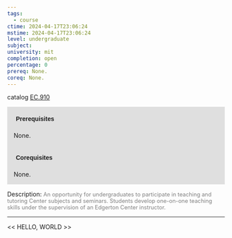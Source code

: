 ```yaml
---
tags:
  - course
ctime: 2024-04-17T23:06:24
mstime: 2024-04-17T23:06:24
level: undergraduate
subject: 
university: mit
completion: open
percentage: 0
prereq: None.
coreq: None.
---
```


catalog [EC.910](http://student.mit.edu/catalog/mECa.html#EC.910)

<span style="display: block; padding: 15px; background-color: rgb(100, 100, 100, 0.2);"><font id="m_prereq3881_0" style="display: block; font-family: Arial, sans-serif; font-weight: bold; padding: 5px">Prerequisites</font><br><span id="prereq3881_0">None.</span></span>
<span style="display: block; padding: 15px; background-color: rgb(100, 100, 100, 0.2);"><font id="m_coreq3881_0" style="display: block; font-family: Arial, sans-serif; font-weight: bold; padding: 5px">Corequisites</font><br><span id="coreq3881_0">None.</span></span>

<font style="">Description:</font>
<font style="color: grey; font-size: 0.8rem;">An opportunity for undergraduates to participate in teaching and tutoring Center subjects and seminars. Students develop one-on-one teaching skills under the supervision of an Edgerton Center instructor.</font>



---

<< HELLO, WORLD >>
